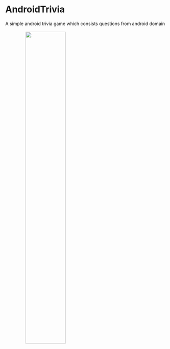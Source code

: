 # AndroidTrivia
A simple android trivia game which consists questions from android domain
<br>
<br>
<img src="https://imgur.com/CqMDZjw.png" width="50%" height="50%" style="text-align:center;">

